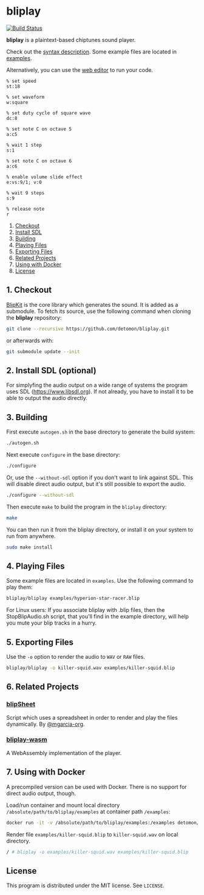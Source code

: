 # bliplay

[![Build Status](https://api.travis-ci.org/detomon/bliplay.svg?branch=master)](https://travis-ci.org/detomon/bliplay)

**bliplay** is a plaintext-based chiptunes sound player.

Check out the [syntax description](SYNTAX.md). Some example files are located in [examples](examples).

Alternatively, you can use the [web editor](https://play.blipkit.audio) to run your code.

```blip
% set speed
st:18

% set waveform
w:square

% set duty cycle of square wave
dc:8

% set note C on octave 5
a:c5

% wait 1 step
s:1

% set note C on octave 6
a:c6

% enable volume slide effect
e:vs:9/1; v:0

% wait 9 steps
s:9

% release note
r
```

1. [Checkout](#1-checkout)
2. [Install SDL](#2-install-sdl-optional)
3. [Building](#3-building)
4. [Playing Files](#4-playing-files)
5. [Exporting Files](#5-exporting-files)
6. [Related Projects](#6-related-projects)
7. [Using with Docker](#7-using-with-docker)
8. [License](#license)

## 1. Checkout

[BlipKit](https://github.com/detomon/BlipKit) is the core library which generates the sound.
It is added as a submodule.  To fetch its source, 
use the following command when cloning the **bliplay** repository:

```sh
git clone --recursive https://github.com/detomon/bliplay.git
```

or afterwards with:

```sh
git submodule update --init
```

## 2. Install SDL (optional)

For simplyfing the audio output on a wide range of systems the program uses SDL (<https://www.libsdl.org>).
If not already, you have to install it to be able to output the audio directly.

## 3. Building

First execute `autogen.sh` in the base directory to generate the build system:

```sh
./autogen.sh
```

Next execute `configure` in the base directory:

```sh
./configure
```

Or, use the `--without-sdl` option if you don't want to link against SDL. This will disable direct audio output, but it's still possible to export the audio.

```sh
./configure --without-sdl
```

Then execute `make` to build the program in the `bliplay` directory:

```sh
make
```

You can then run it from the bliplay directory, or install it on your system to run from anywhere.

```sh
sudo make install
```

## 4. Playing Files

Some example files are located in `examples`. Use the following command to play them:

```sh
bliplay/bliplay examples/hyperion-star-racer.blip
```

For Linux users:
If you associate bliplay with .blip files,
then the StopBlipAudio.sh script, that you'll find in the example directory,
will help you mute your blip tracks in a hurry.

## 5. Exporting Files

Use the `-o` option to render the audio to `WAV` or `RAW` files.

```sh
bliplay/bliplay -o killer-squid.wav examples/killer-squid.blip
```

## 6. Related Projects

### [blipSheet](https://github.com/mgarcia-org/blipSheet)

Script which uses a spreadsheet in order to render and play the files dynamically. By [@mgarcia-org](https://github.com/mgarcia-org/).

### [bliplay-wasm](https://github.com/detomon/bliplay-wasm)

A WebAssembly implementation of the player.

## 7. Using with Docker

A precompiled version can be used with Docker. There is no support for direct audio output, though.

Load/run container and mount local directory `/absolute/path/to/bliplay/examples` at container path `/examples`:

```sh
docker run -it -v /absolute/path/to/bliplay/examples:/examples detomon/bliplay-alpine
```

Render file `examples/killer-squid.blip` to `killer-squid.wav` on local directory.

```sh
/ # bliplay -o examples/killer-squid.wav examples/killer-squid.blip
```

## License

This program is distributed under the MIT license. See `LICENSE`.

